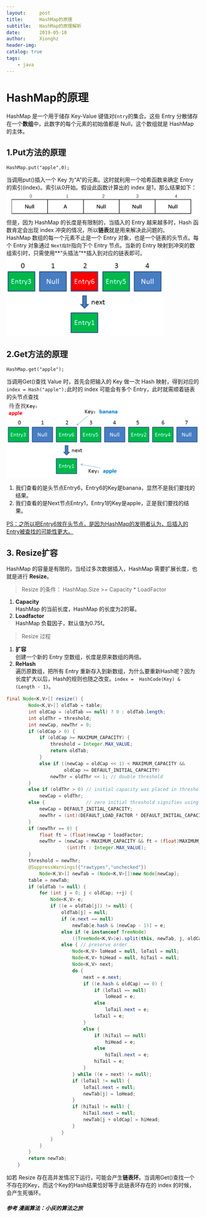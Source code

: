 ```yaml
---
layout:     post
title:      HashMap的原理
subtitle:   HashMap的原理解析
date:       2019-05-10
author:     Xionghz
header-img: 
catalog: true
tags:
    - java
---
```


# HashMap的原理

HashMap 是一个用于储存 Key-Value 键值对`Entry`的集合。这些 Entry 分散储存在一个**数组**中，此数字的每个元素的初始值都是 Null，这个数组就是 HashMap 的主体。

## 1.Put方法的原理
```
HashMap.put("apple",0);
```
当调用put()插入一个 Key 为“A”的元素。这时就利用一个哈希函数来确定 Entry 的索引(index)。索引从0开始。假设此函数计算出的 index 是1，那么结果如下：
![hashMap-1](/img/hashMap-1.png)
但是，因为 HashMap 的长度是有限制的，当插入的 Entry 越来越多时，Hash 函数肯定会出现 index 冲突的情况，所以**链表**就是用来解决此问题的。</br>
HashMap 数组的每一个元素不止是一个 Entry 对象，也是一个链表的头节点。每个 Entry 对象通过 `Next指针`指向下个 Entry 节点。当新的 Entry 映射到冲突的数组索引时，只需使用**“头插法”**插入到对应的链表即可。
![hashMap-2](/img/hashMap-2.png)

## 2.Get方法的原理
```
HashMap.get("apple");
```
当调用Get()查找 Value 时，首先会把输入的 Key 做一次 Hash 映射，得到对应的```index = Hash("apple");```此时的 index 可能会有多个 Entry，此时就需顺着链表的头节点查找
![hashMap-3](/img/hashMap-3.png)

 1. 我们查看的是头节点Entry6，Entry6的Key是banana，显然不是我们要找的结果。
 2. 我们查看的是Next节点Entry1，Entry1的Key是apple，正是我们要找的结果。

<U>PS：之所以把Entry6放在头节点，是因为HashMap的发明者认为，后插入的Entry被查找的可能性更大。</U>

## 3. Resize扩容
HashMap 的容量是有限的，当经过多次数据插入，HashMap 需要扩展长度，也就是进行 **Resize**。</br>
>Resize 的条件：
>HashMap.Size >= Capacity * LoadFactor

1. **Capacity** </br>HashMap 的当前长度，HashMap 的长度为2的幂。
2. **Loadfactor** </br> HashMap 负载因子，默认值为0.75f。

>Resize 过程

1. **扩容**</br>创建一个新的 Entry 空数组，长度是原来数组的两倍。
2. **ReHash**</br>遍历原数组，把所有 Entry 重新存入到新数组，为什么要重新Hash呢？因为长度扩大以后，Hash的规则也随之改变。`index =  HashCode(Key) & (Length - 1)`。

```java
final Node<K,V>[] resize() {
        Node<K,V>[] oldTab = table;
        int oldCap = (oldTab == null) ? 0 : oldTab.length;
        int oldThr = threshold;
        int newCap, newThr = 0;
        if (oldCap > 0) {
            if (oldCap >= MAXIMUM_CAPACITY) {
                threshold = Integer.MAX_VALUE;
                return oldTab;
            }
            else if ((newCap = oldCap << 1) < MAXIMUM_CAPACITY &&
                     oldCap >= DEFAULT_INITIAL_CAPACITY)
                newThr = oldThr << 1; // double threshold
        }
        else if (oldThr > 0) // initial capacity was placed in threshold
            newCap = oldThr;
        else {               // zero initial threshold signifies using defaults
            newCap = DEFAULT_INITIAL_CAPACITY;
            newThr = (int)(DEFAULT_LOAD_FACTOR * DEFAULT_INITIAL_CAPACITY);
        }
        if (newThr == 0) {
            float ft = (float)newCap * loadFactor;
            newThr = (newCap < MAXIMUM_CAPACITY && ft < (float)MAXIMUM_CAPACITY ?
                      (int)ft : Integer.MAX_VALUE);
        }
        threshold = newThr;
        @SuppressWarnings({"rawtypes","unchecked"})
            Node<K,V>[] newTab = (Node<K,V>[])new Node[newCap];
        table = newTab;
        if (oldTab != null) {
            for (int j = 0; j < oldCap; ++j) {
                Node<K,V> e;
                if ((e = oldTab[j]) != null) {
                    oldTab[j] = null;
                    if (e.next == null)
                        newTab[e.hash & (newCap - 1)] = e;
                    else if (e instanceof TreeNode)
                        ((TreeNode<K,V>)e).split(this, newTab, j, oldCap);
                    else { // preserve order
                        Node<K,V> loHead = null, loTail = null;
                        Node<K,V> hiHead = null, hiTail = null;
                        Node<K,V> next;
                        do {
                            next = e.next;
                            if ((e.hash & oldCap) == 0) {
                                if (loTail == null)
                                    loHead = e;
                                else
                                    loTail.next = e;
                                loTail = e;
                            }
                            else {
                                if (hiTail == null)
                                    hiHead = e;
                                else
                                    hiTail.next = e;
                                hiTail = e;
                            }
                        } while ((e = next) != null);
                        if (loTail != null) {
                            loTail.next = null;
                            newTab[j] = loHead;
                        }
                        if (hiTail != null) {
                            hiTail.next = null;
                            newTab[j + oldCap] = hiHead;
                        }
                    }
                }
            }
        }
        return newTab;
    }
```

如若 Resize 存在高并发情况下运行，可能会产生**链表环**。当调用Get()查找一个不存在的Key，而这个Key的Hash结果恰好等于此链表环存在的 index 的时候，会产生死循环。

##### 参考 漫画算法：小灰的算法之旅